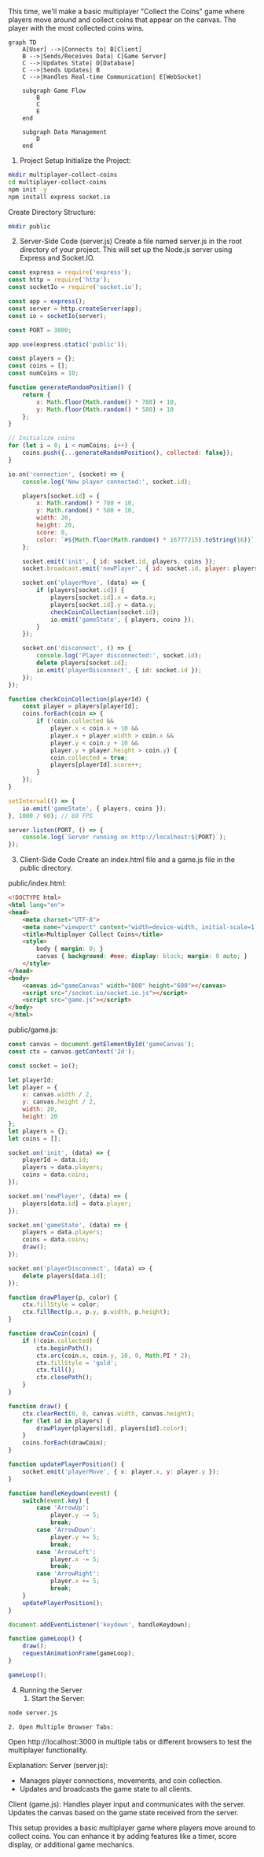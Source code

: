 This time, we'll make a basic multiplayer "Collect the Coins" game where players move around and collect coins that appear on the canvas. The player with the most collected coins wins.

```mermaid
graph TD
    A[User] -->|Connects to| B[Client]
    B -->|Sends/Receives Data| C[Game Server]
    C -->|Updates State| D[Database]
    C -->|Sends Updates| B
    C -->|Handles Real-time Communication| E[WebSocket]

    subgraph Game Flow
        B
        C
        E
    end

    subgraph Data Management
        D
    end

```

1. Project Setup
Initialize the Project:

```bash
mkdir multiplayer-collect-coins
cd multiplayer-collect-coins
npm init -y
npm install express socket.io
```

Create Directory Structure:
```bash
mkdir public
```

2. Server-Side Code (server.js)
Create a file named server.js in the root directory of your project. This will set up the Node.js server using Express and Socket.IO.

```javascript
const express = require('express');
const http = require('http');
const socketIo = require('socket.io');

const app = express();
const server = http.createServer(app);
const io = socketIo(server);

const PORT = 3000;

app.use(express.static('public'));

const players = {};
const coins = [];
const numCoins = 10;

function generateRandomPosition() {
    return {
        x: Math.floor(Math.random() * 780) + 10,
        y: Math.floor(Math.random() * 580) + 10
    };
}

// Initialize coins
for (let i = 0; i < numCoins; i++) {
    coins.push({...generateRandomPosition(), collected: false});
}

io.on('connection', (socket) => {
    console.log('New player connected:', socket.id);

    players[socket.id] = {
        x: Math.random() * 780 + 10,
        y: Math.random() * 580 + 10,
        width: 20,
        height: 20,
        score: 0,
        color: `#${Math.floor(Math.random() * 16777215).toString(16)}`
    };

    socket.emit('init', { id: socket.id, players, coins });
    socket.broadcast.emit('newPlayer', { id: socket.id, player: players[socket.id] });

    socket.on('playerMove', (data) => {
        if (players[socket.id]) {
            players[socket.id].x = data.x;
            players[socket.id].y = data.y;
            checkCoinCollection(socket.id);
            io.emit('gameState', { players, coins });
        }
    });

    socket.on('disconnect', () => {
        console.log('Player disconnected:', socket.id);
        delete players[socket.id];
        io.emit('playerDisconnect', { id: socket.id });
    });
});

function checkCoinCollection(playerId) {
    const player = players[playerId];
    coins.forEach(coin => {
        if (!coin.collected && 
            player.x < coin.x + 10 &&
            player.x + player.width > coin.x &&
            player.y < coin.y + 10 &&
            player.y + player.height > coin.y) {
            coin.collected = true;
            players[playerId].score++;
        }
    });
}

setInterval(() => {
    io.emit('gameState', { players, coins });
}, 1000 / 60); // 60 FPS

server.listen(PORT, () => {
    console.log(`Server running on http://localhost:${PORT}`);
});
```

3. Client-Side Code
Create an index.html file and a game.js file in the public directory.

public/index.html:

```html
<!DOCTYPE html>
<html lang="en">
<head>
    <meta charset="UTF-8">
    <meta name="viewport" content="width=device-width, initial-scale=1.0">
    <title>Multiplayer Collect Coins</title>
    <style>
        body { margin: 0; }
        canvas { background: #eee; display: block; margin: 0 auto; }
    </style>
</head>
<body>
    <canvas id="gameCanvas" width="800" height="600"></canvas>
    <script src="/socket.io/socket.io.js"></script>
    <script src="game.js"></script>
</body>
</html>
```

public/game.js:

```javascript
const canvas = document.getElementById('gameCanvas');
const ctx = canvas.getContext('2d');

const socket = io();

let playerId;
let player = {
    x: canvas.width / 2,
    y: canvas.height / 2,
    width: 20,
    height: 20
};
let players = {};
let coins = [];

socket.on('init', (data) => {
    playerId = data.id;
    players = data.players;
    coins = data.coins;
});

socket.on('newPlayer', (data) => {
    players[data.id] = data.player;
});

socket.on('gameState', (data) => {
    players = data.players;
    coins = data.coins;
    draw();
});

socket.on('playerDisconnect', (data) => {
    delete players[data.id];
});

function drawPlayer(p, color) {
    ctx.fillStyle = color;
    ctx.fillRect(p.x, p.y, p.width, p.height);
}

function drawCoin(coin) {
    if (!coin.collected) {
        ctx.beginPath();
        ctx.arc(coin.x, coin.y, 10, 0, Math.PI * 2);
        ctx.fillStyle = 'gold';
        ctx.fill();
        ctx.closePath();
    }
}

function draw() {
    ctx.clearRect(0, 0, canvas.width, canvas.height);
    for (let id in players) {
        drawPlayer(players[id], players[id].color);
    }
    coins.forEach(drawCoin);
}

function updatePlayerPosition() {
    socket.emit('playerMove', { x: player.x, y: player.y });
}

function handleKeydown(event) {
    switch(event.key) {
        case 'ArrowUp':
            player.y -= 5;
            break;
        case 'ArrowDown':
            player.y += 5;
            break;
        case 'ArrowLeft':
            player.x -= 5;
            break;
        case 'ArrowRight':
            player.x += 5;
            break;
    }
    updatePlayerPosition();
}

document.addEventListener('keydown', handleKeydown);

function gameLoop() {
    draw();
    requestAnimationFrame(gameLoop);
}

gameLoop();
```

4. Running the Server
    1. Start the Server:
```bash
node server.js
```

    2. Open Multiple Browser Tabs:

Open http://localhost:3000 in multiple tabs or different browsers to test the multiplayer functionality.

Explanation:
Server (server.js):
- Manages player connections, movements, and coin collection.
- Updates and broadcasts the game state to all clients.

Client (game.js):
Handles player input and communicates with the server.
Updates the canvas based on the game state received from the server.

This setup provides a basic multiplayer game where players move around to collect coins. You can enhance it by adding features like a timer, score display, or additional game mechanics.
